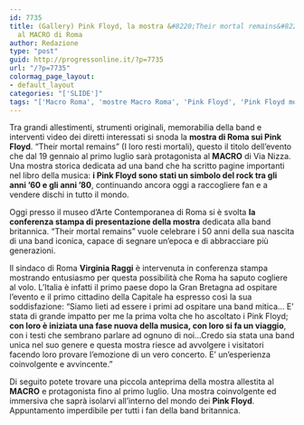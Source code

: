```yaml
---
id: 7735
title: (Gallery) Pink Floyd, la mostra &#8220;Their mortal remains&#8221; protagonista
  al MACRO di Roma
author: Redazione
type: "post"
guid: http://progressonline.it/?p=7735
url: "/?p=7735"
colormag_page_layout:
- default_layout
categories: "['SLIDE']"
tags: "['Macro Roma', 'mostre Macro Roma', 'Pink Floyd', 'Pink Floyd mostra', 'Pink Floyd mostra Roma', 'Pink Floyd Roma', 'Pink Floyd their mortal remains', 'their mortal remains']"
---
```


Tra grandi allestimenti, strumenti originali, memorabilia della band e interventi video dei diretti interessati si snoda la **mostra di Roma sui Pink Floyd**. “Their mortal remains” (I loro resti mortali), questo il titolo dell’evento che dal 19 gennaio al primo luglio sarà protagonista al **MACRO** di Via Nizza. Una mostra storica dedicata ad una band che ha scritto pagine importanti nel libro della musica: **i Pink Floyd sono stati un simbolo del rock tra gli anni ’60 e gli anni ’80**, continuando ancora oggi a raccogliere fan e a vendere dischi in tutto il mondo.

Oggi presso il museo d’Arte Contemporanea di Roma si è svolta **la conferenza stampa di presentazione della mostra** dedicata alla band britannica. “Their mortal remains” vuole celebrare i 50 anni della sua nascita di una band iconica, capace di segnare un’epoca e di abbracciare più generazioni.

Il sindaco di Roma **Virginia Raggi** è intervenuta in conferenza stampa mostrando entusiasmo per questa possibilità che Roma ha saputo cogliere al volo. L’Italia è infatti il primo paese dopo la Gran Bretagna ad ospitare l’evento e il primo cittadino della Capitale ha espresso così la sua soddisfazione: “Siamo lieti ad essere i primi ad ospitare una band mitica… E’ stata di grande impatto per me la prima volta che ho ascoltato i Pink Floyd; **con loro è iniziata una fase nuova della musica, con loro si fa un viaggio**, con i testi che sembrano parlare ad ognuno di noi…Credo sia stata una band unica nel suo genere e questa mostra riesce ad avvolgere i visitatori facendo loro provare l’emozione di un vero concerto. E’ un’esperienza coinvolgente e avvincente.”

Di seguito potete trovare una piccola anteprima della mostra allestita al **MACRO** e protagonista fino al primo luglio. Una mostra coinvolgente ed immersiva che saprà isolarvi all’interno del mondo dei **Pink Floyd**. Appuntamento imperdibile per tutti i fan della band britannica.